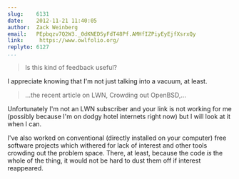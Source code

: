 ```yaml
---
slug:    6131
date:    2012-11-21 11:40:05
author:  Zack Weinberg
email:   PEpbqzv7Q2W3._0dKNEDSyFdT48Pf.AMHfIZPiyEyEjfXsrxQy
link:     https://www.owlfolio.org/
replyto: 6127
...
```


<blockquote>Is this kind of feedback useful?</blockquote>

I appreciate knowing that I'm not just talking into a vacuum, at least.

<blockquote>…the recent article on LWN, Crowding out OpenBSD,…</blockquote>

Unfortunately I'm not an LWN subscriber and your link is not working
for me (possibly because I'm on dodgy hotel internets right now) but I
will look at it when I can.

I've also worked on conventional (directly installed on your computer)
free software projects which withered for lack of interest and other
tools crowding out the problem space.  There, at least, because the
code <i>is</i> the whole of the thing, it would not be hard to dust
them off if interest reappeared.
